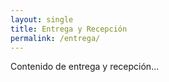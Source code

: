 ```yaml
---
layout: single
title: Entrega y Recepción
permalink: /entrega/
---
```


Contenido de entrega y recepción...
